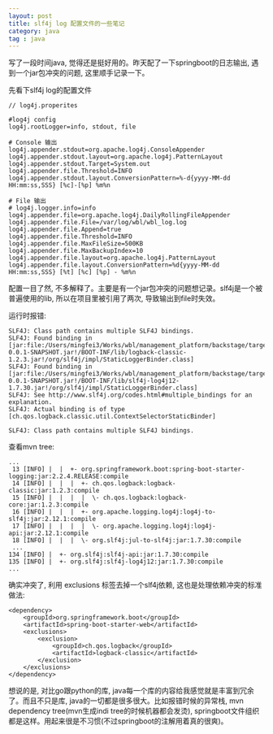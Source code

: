 ```yaml
---
layout: post
title: slf4j log 配置文件的一些笔记
category: java
tag : java
---
```


写了一段时间java, 觉得还是挺好用的。昨天配了一下springboot的日志输出, 遇到一个jar包冲突的问题, 这里顺手记录一下。

先看下slf4j log的配置文件

```
// log4j.properites

#log4j config
log4j.rootLogger=info, stdout, file

# Console 输出
log4j.appender.stdout=org.apache.log4j.ConsoleAppender
log4j.appender.stdout.layout=org.apache.log4j.PatternLayout
log4j.appender.stdout.Target=System.out
log4j.appender.file.Threshold=INFO
log4j.appender.stdout.layout.ConversionPattern=%-d{yyyy-MM-dd HH:mm:ss,SSS} [%c]-[%p] %m%n

# File 输出
# log4j.logger.info=info
log4j.appender.file=org.apache.log4j.DailyRollingFileAppender 
log4j.appender.file.File=/var/log/wbl/wbl_log.log
log4j.appender.file.Append=true
log4j.appender.file.Threshold=INFO
log4j.appender.file.MaxFileSize=500KB
log4j.appender.file.MaxBackupIndex=10
log4j.appender.file.layout=org.apache.log4j.PatternLayout
log4j.appender.file.layout.ConversionPattern=%d{yyyy-MM-dd HH:mm:ss,SSS} [%t] [%c] [%p] - %m%n
```

配置一目了然, 不多解释了。主要是有一个jar包冲突的问题想记录。slf4j是一个被普遍使用的lib, 所以在项目里被引用了两次, 导致输出到file时失效。

运行时报错:

```
SLF4J: Class path contains multiple SLF4J bindings.
SLF4J: Found binding in [jar:file:/Users/mingfei3/Works/wbl/management_platform/backstage/target/wblplatform-0.0.1-SNAPSHOT.jar!/BOOT-INF/lib/logback-classic-1.2.3.jar!/org/slf4j/impl/StaticLoggerBinder.class]
SLF4J: Found binding in [jar:file:/Users/mingfei3/Works/wbl/management_platform/backstage/target/wblplatform-0.0.1-SNAPSHOT.jar!/BOOT-INF/lib/slf4j-log4j12-1.7.30.jar!/org/slf4j/impl/StaticLoggerBinder.class]
SLF4J: See http://www.slf4j.org/codes.html#multiple_bindings for an explanation.
SLF4J: Actual binding is of type [ch.qos.logback.classic.util.ContextSelectorStaticBinder]
```

`SLF4J: Class path contains multiple SLF4J bindings.` 

查看mvn tree:

```
...
 13 [INFO] |  |  +- org.springframework.boot:spring-boot-starter-logging:jar:2.2.4.RELEASE:compile
 14 [INFO] |  |  |  +- ch.qos.logback:logback-classic:jar:1.2.3:compile
 15 [INFO] |  |  |  |  \- ch.qos.logback:logback-core:jar:1.2.3:compile
 16 [INFO] |  |  |  +- org.apache.logging.log4j:log4j-to-slf4j:jar:2.12.1:compile
 17 [INFO] |  |  |  |  \- org.apache.logging.log4j:log4j-api:jar:2.12.1:compile
 18 [INFO] |  |  |  \- org.slf4j:jul-to-slf4j:jar:1.7.30:compile
 ...
134 [INFO] |  +- org.slf4j:slf4j-api:jar:1.7.30:compile
135 [INFO] |  +- org.slf4j:slf4j-log4j12:jar:1.7.30:compile
... 
```

确实冲突了, 利用 exclusions 标签去掉一个slf4j依赖, 这也是处理依赖冲突的标准做法:

```
<dependency>
	<groupId>org.springframework.boot</groupId>
	<artifactId>spring-boot-starter-web</artifactId>
	<exclusions>
		<exclusion>
			<groupId>ch.qos.logback</groupId>
			<artifactId>logback-classic</artifactId>
		</exclusion>
	</exclusions>
</dependency>
```

想说的是, 对比go跟python的库, java每一个库的内容给我感觉就是丰富到冗余了。而且不只是库, java的一切都是很多很大。比如报错时候的异常栈, mvn dependency tree(mvn生成indi tree的时候机器都会发烫), springboot文件组织都是这样。用起来很是不习惯(不过springboot的注解用着真的很爽)。

